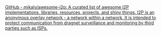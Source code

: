 
[GitHub - mikalv/awesome-i2p: A curated list of awesome I2P implementations, libraries, resources, projects, and shiny things. I2P is an anonymous overlay network - a network within a network. It is intended to protect communication from dragnet surveillance and monitoring by third parties such as ISPs.](https://github.com/mikalv/awesome-i2p)
